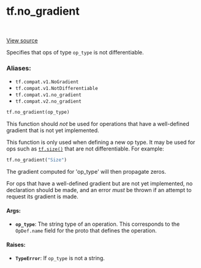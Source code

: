 <div itemscope itemtype="http://developers.google.com/ReferenceObject">
<meta itemprop="name" content="tf.no_gradient" />
<meta itemprop="path" content="Stable" />
</div>

# tf.no_gradient

<!-- Insert buttons -->

<table class="tfo-notebook-buttons tfo-api" align="left">
</table>

<a target="_blank" href="/code/stable/tensorflow/python/framework/ops.py">View source</a>



<!-- Start diff -->
Specifies that ops of type `op_type` is not differentiable.

### Aliases:

* `tf.compat.v1.NoGradient`
* `tf.compat.v1.NotDifferentiable`
* `tf.compat.v1.no_gradient`
* `tf.compat.v2.no_gradient`


``` python
tf.no_gradient(op_type)
```



<!-- Placeholder for "Used in" -->

This function should *not* be used for operations that have a
well-defined gradient that is not yet implemented.

This function is only used when defining a new op type. It may be
used for ops such as <a href="../tf/size.md"><code>tf.size()</code></a> that are not differentiable.  For
example:

```python
tf.no_gradient("Size")
```

The gradient computed for 'op_type' will then propagate zeros.

For ops that have a well-defined gradient but are not yet implemented,
no declaration should be made, and an error *must* be thrown if
an attempt to request its gradient is made.

#### Args:


* <b>`op_type`</b>: The string type of an operation. This corresponds to the
  `OpDef.name` field for the proto that defines the operation.


#### Raises:


* <b>`TypeError`</b>: If `op_type` is not a string.